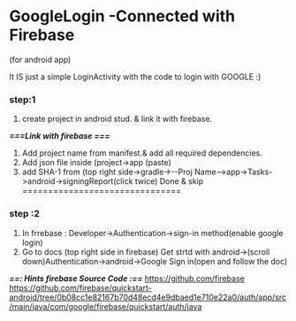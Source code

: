 # GoogleLogin -Connected  with Firebase
(for android app)

It IS just a simple LoginActivity with the code to login with GOOGLE :)

### step:1
1. create project in android stud. & link it with firebase.

***===Link with firebase ===***
1. Add project name from manifest.& add all required dependencies.
2. Add json file inside (project->app (paste)
3. add SHA-1 from (top right side->gradle->--Proj Name-->app->Tasks->android->signingReport(click twice)
Done & skip
===============================

### step :2
1. In frrebase : Developer->Authentication->sign-in method(enable google login)
2. Go to docs (top right side in firebase)
Get strtd with android->(scroll down)Authentication->android->Google Sign in(open and follow the doc)



***==: Hints firebase Source Code :==***
https://github.com/firebase
https://github.com/firebase/quickstart-android/tree/0b08cc1e82167b70d48ecd4e9dbaed1e710e22a0/auth/app/src/main/java/com/google/firebase/quickstart/auth/java

